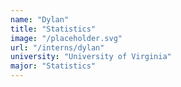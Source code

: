 ```yaml
---
name: "Dylan"
title: "Statistics"
image: "/placeholder.svg"
url: "/interns/dylan"
university: "University of Virginia"
major: "Statistics"
---
```


